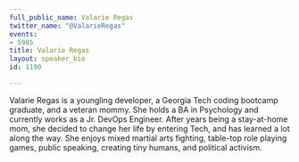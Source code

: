 ```yaml
---
full_public_name: Valarie Regas
twitter_name: "@ValarieRegas"
events:
- 5985
title: Valarie Regas
layout: speaker_bio
id: 1190

---
```

Valarie Regas is a youngling developer, a Georgia Tech coding bootcamp graduate, and a veteran mommy. She holds a BA in Psychology and currently works as a Jr. DevOps Engineer. After years being a stay-at-home mom, she decided to change her life by entering Tech, and has learned a lot along the way. She enjoys mixed martial arts fighting, table-top role playing games, public speaking, creating tiny humans, and political activism.  